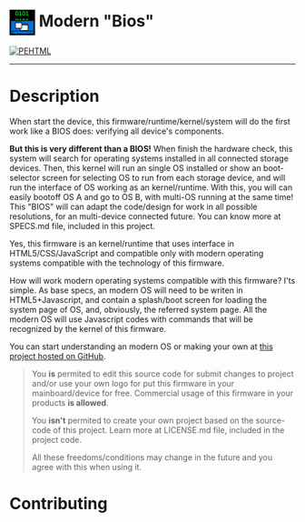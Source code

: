 # <img src="/icon.png" align="absmiddle"> Modern "Bios"

[![PEHTML](http://developers.plasmmer.com/badges/PEHTML.svg)](https://gitter.im/DaniellMesquita/Plasmmer-UI-Framework?utm_source=badge&utm_medium=badge&utm_campaign=pr-badge&utm_content=badge)


----------
# Description #

When start the device, this firmware/runtime/kernel/system will do the first work like a BIOS does: verifying all device's components.

**But this is very different than a BIOS!** When finish the hardware check, this system will search for operating systems installed in all connected storage devices. Then, this kernel will run an single OS installed or show an boot-selector screen for selecting OS to run from each storage device, and will run the interface of OS working as an kernel/runtime. With this, you will can easily bootoff OS A and go to OS B, with multi-OS running at the same time! This "BIOS" will can adapt the code/design for work in all possible resolutions, for an multi-device connected future. You can know more at SPECS.md file, included in this project.

Yes, this firmware is an kernel/runtime that uses interface in HTML5/CSS/JavaScript and compatible only with modern operating systems compatible with the technology of this firmware.

How will work modern operating systems compatible with this firmware? I'ts simple. As base specs, an modern OS will need to be writen in HTML5+Javascript, and contain a splash/boot screen for loading the system page of OS, and, obviously, the referred system page. All the modern OS will use Javascript codes with commands that will be recognized by the kernel of this firmware.

You can start understanding an modern OS or making your own at [this project hosted on GitHub](https://github.com/DaniellMesquita/Modern-OS).

> You **is** permited to edit this source code for submit changes to project and/or use your own logo for put this firmware in your mainboard/device for free. Commercial usage of this firmware in your products **is allowed**.
> 
> You **isn't** permited to create your own project based on the source-code of this project. Learn more at LICENSE.md file, included in the project code.
> 
> All these freedoms/conditions may change in the future and you agree with this when using it.

# Contributing #